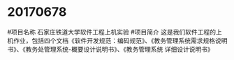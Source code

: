 # 20170678 
#项目名称
石家庄铁道大学软件工程上机实验
#项目简介 
这是我们软件工程的上机作业，包括四个文档《软件开发规范：编码规范》、《教务管理系统需求规格说明书》、《教务处管理系统-概要设计说明书》、《教务管理系统 详细设计说明书》
